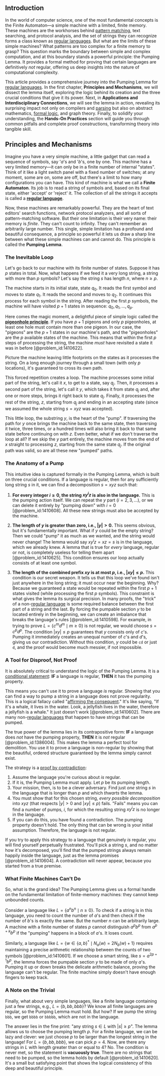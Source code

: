 ## Introduction
In the world of computer science, one of the most fundamental concepts is the Finite Automaton—a simple machine with a limited, finite memory. These machines are the workhorses behind [pattern matching](@article_id:137496), text searching, and protocol analysis, and the set of strings they can recognize forms a class known as [regular languages](@article_id:267337). But what are the limits of these simple machines? What patterns are too complex for a finite memory to grasp? This question marks the boundary between simple and complex computation, and at this boundary stands a powerful principle: the Pumping Lemma. It provides a formal method for proving that certain languages are definitively *not* regular, offering us deep insights into the nature of computational complexity.

This article provides a comprehensive journey into the Pumping Lemma for [regular languages](@article_id:267337). In the first chapter, **Principles and Mechanisms**, we will dissect the lemma itself, exploring the logic behind its creation and the three crucial conditions that give it its power. Next, in **Applications and Interdisciplinary Connections**, we will see the lemma in action, revealing its surprising impact not only on compilers and [parsing](@article_id:273572) but also on abstract mathematics, [formal logic](@article_id:262584), and graph theory. Finally, to solidify your understanding, the **Hands-On Practices** section will guide you through common pitfalls and complete proof constructions, transforming theory into tangible skill.

## Principles and Mechanisms

Imagine you have a very simple machine, a little gadget that can read a sequence of symbols, say '$a$'s and '$b$'s, one by one. This machine has a very limited memory—it can only be in a finite number of internal "states". Think of it like a light switch panel with a fixed number of switches; at any moment, some are on, some are off, but there's a limit to how many configurations you can have. This kind of machine is what we call a **Finite Automaton**. Its job is to read a string of symbols and, based on its final state, either 'accept' or 'reject' it. The collection of all the strings it accepts is called a **[regular language](@article_id:274879)**.

Now, these machines are remarkably powerful. They are the heart of text editors' search functions, network protocol analyzers, and all sorts of pattern-matching software. But their one limitation is their very name: their memory is *finite*. They can't count to infinity. They can't remember an arbitrarily large number. This single, simple limitation has a profound and beautiful consequence, a principle so powerful it lets us draw a sharp line between what these simple machines can and cannot do. This principle is called the **Pumping Lemma**.

### The Inevitable Loop

Let's go back to our machine with its finite number of states. Suppose it has $p$ states in total. Now, what happens if we feed it a very long string, a string with more than $p$ symbols? Let's say the string $s$ has length $n$, where $n \ge p$.

The machine starts in its initial state, state $q_0$. It reads the first symbol and moves to state $q_1$. It reads the second and moves to $q_2$. It continues this process for each symbol in the string. After reading the first $p$ symbols, the machine will have visited $p+1$ states in sequence: $q_0, q_1, \dots, q_p$.

Here comes the magic moment, a delightful piece of simple logic called the **[pigeonhole principle](@article_id:150369)**. If you have $p+1$ pigeons and only $p$ pigeonholes, at least one hole must contain more than one pigeon. In our case, the "pigeons" are the $p+1$ states in our machine's path, and the "pigeonholes" are the $p$ available states of the machine. This means that within the first $p$ steps of processing the string, the machine *must* have revisited a state it was in before [@problem_id:1410622].

Picture the machine leaving little footprints on the states as it processes the string. On a long enough journey through a small town (with only $p$ locations), it's guaranteed to cross its own path.

This forced repetition creates a loop. The machine processes some initial part of the string, let's call it $x$, to get to a state, say $q_j$. Then, it processes a second part of the string, let's call it $y$, which takes it from state $q_j$ and, after one or more steps, brings it right back to state $q_j$. Finally, it processes the rest of the string, $z$, starting from $q_j$ and ending in an accepting state (since we assumed the whole string $s = xyz$ was accepted).

This little loop, the substring $y$, is the heart of the "pump". If traversing the path for $y$ once brings the machine back to the same state, then traversing it twice, three times, or a hundred times will also bring it back to that same state before continuing on with $z$. Even better, what if we don't traverse the loop at all? If we skip the $y$ part entirely, the machine moves from the end of $x$ straight to processing $z$, starting from the same state $q_j$. If the original path was valid, so are all these new "pumped" paths.

### The Anatomy of a Pump

This intuitive idea is captured formally in the Pumping Lemma, which is built on three crucial conditions. If a language is regular, then for any sufficiently long string $s$ in it, we can find a decomposition $s=xyz$ such that:

1.  **For every integer $i \ge 0$, the string $xy^iz$ is also in the language.** This is the pumping action itself. We can repeat the $y$ part ($i=2, 3, \dots$), or we can delete it entirely by "pumping down" with $i=0$ [@problem_id:1410608]. All these new strings must also be accepted by the machine.

2.  **The length of $y$ is greater than zero, i.e., $|y| > 0$.** This seems obvious, but it's fundamentally important. What if $y$ could be the empty string? Then we could "pump" it as much as we wanted, and the string would never change! The lemma would say $xy^iz = xz = s$ is in the language, which we already knew. A lemma that is true for *every* language, regular or not, is completely useless for telling them apart [@problem_id:1410625]. This condition ensures our loop actually consists of at least one symbol.

3.  **The length of the combined prefix $xy$ is at most $p$, i.e., $|xy| \le p$.** This condition is our secret weapon. It tells us that this loop we've found isn't just anywhere in the long string; it must occur near the beginning. Why? Because we guaranteed a state would be repeated within the first $p+1$ states visited (while processing the first $p$ symbols). This constraint is what gives the lemma its surgical precision. In many proofs, the "trick" of a non-[regular language](@article_id:274879) is some required balance between the first part of a string and the last. By forcing the pumpable section $y$ to be located entirely in the beginning, we can create an imbalance that breaks the language's rules [@problem_id:1410598]. For example, in trying to prove $L = \{c^m d^m \mid m \ge 0\}$ is not regular, we would choose $s = c^p d^p$. The condition $|xy| \le p$ guarantees that $y$ consists only of $c$'s. Pumping it immediately creates an unequal number of $c$'s and $d$'s, giving us our contradiction. Without this condition, $y$ could be `cd` or just `d`, and the proof would become much messier, if not impossible.

### A Tool for Disproof, Not Proof

It is absolutely critical to understand the logic of the Pumping Lemma. It is a [conditional statement](@article_id:260801): **IF** a language is regular, **THEN** it has the pumping property.

This means you can't use it to prove a language *is* regular. Showing that you can find a way to pump a string in a language does not prove regularity. This is a logical fallacy called "[affirming the consequent](@article_id:634913)." It's like saying, "If it's a whale, it lives in the water. Look, a jellyfish lives in the water, therefore a jellyfish is a whale." It just doesn't work [@problem_id:1410602]. There are many non-[regular languages](@article_id:267337) that happen to have strings that can be pumped.

The true power of the lemma lies in its contrapositive form: **IF** a language does *not* have the pumping property, **THEN** it is *not* regular [@problem_id:1386004]. This makes the lemma a perfect tool for demolition. You use it to prove a language is non-regular by showing that the beautiful, ordered structure guaranteed by the lemma simply cannot exist.

The strategy is a [proof by contradiction](@article_id:141636):
1.  Assume the language you're curious about *is* regular.
2.  If it is, the Pumping Lemma must apply. Let $p$ be its pumping length.
3.  Your mission, then, is to be a clever adversary. Find just *one* string $s$ in the language that is longer than $p$ and which *thwarts* the lemma.
4.  You must show that for this chosen string, *every possible decomposition* into $xyz$ (that respects $|y|>0$ and $|xy| \le p$) fails. "Fails" means you can find a number of pumps, $i$, for which the resulting string $xy^iz$ is no longer in the language.
5.  If you can do this, you have found a contradiction. The pumping property doesn't hold. The only thing that can be wrong is your initial assumption. Therefore, the language is not regular.

If you try to apply this strategy to a language that genuinely *is* regular, you will find yourself perpetually frustrated. You'll pick a string $s$, and no matter how it's decomposed, you'll find that the pumped strings always remain happily inside the language, just as the lemma promises [@problem_id:1410604]. A contradiction will never appear, because you started from a true premise.

### What Finite Machines Can't Do

So, what is the grand idea? The Pumping Lemma gives us a formal handle on the fundamental limitation of finite-memory machines: they cannot keep unbounded counts.

Consider a language like $L = \{a^n b^n \mid n \ge 0\}$. To check if a string is in this language, you need to count the number of $a$'s and then check if the number of $b$'s is exactly the same. But the number $n$ can be arbitrarily large. A machine with a finite number of states $p$ cannot distinguish $a^p b^p$ from $a^{p+k} b^p$ if the "pumping" happens in a block of $a$'s. It loses count.

Similarly, a language like $L = \{ w \in \{a,b\}^* \mid N_a(w) = 2N_b(w) + 1 \}$ requires maintaining a precise arithmetic relationship between the counts of two symbols [@problem_id:1410601]. If we choose a smart string, like $s = a^{2p+1}b^p$, the lemma forces the pumpable section $y$ to be made of only $a$'s. Pumping it up or down breaks the delicate arithmetic balance, proving the language can't be regular. The finite machine simply doesn't have enough fingers to keep track.

### A Note on the Trivial

Finally, what about very simple languages, like a finite language containing just a few strings, e.g., $L = \{b, bb, bbb\}$? We know all finite languages are regular, so the Pumping Lemma must hold. But how? If we pump the string `bbb`, we get `bbbb` or `bbbbb`, which are not in the language.

The answer lies in the fine print: "any string $s \in L$ with $|s| \ge p$". The lemma allows us to choose the pumping length $p$. For a finite language, we can be lazy and clever: we just choose $p$ to be larger than the longest string in the language! For $L = \{b, bb, bbb\}$, we can pick $p=4$. Now, are there any strings in $L$ with length greater than or equal to 4? No. The condition is never met, so the statement is **vacuously true**. There are no strings that need to be pumped, so the lemma holds by default [@problem_id:1410620]. It's a small but satisfying point that shows the logical consistency of this deep and beautiful principle.